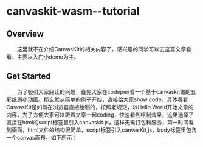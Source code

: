 # canvaskit-wasm--tutorial
## Overview
&emsp;&emsp;这里就不在介绍CanvasKit的相关内容了，感兴趣的同学可以去这篇文章看一看，主要以入门小demo为主。
## Get Started
&emsp;&emsp;为了吸引大家阅读的兴趣，首先大家在codepen看一个基于canvaskit做的五彩纸屑小动画。那么就从简单的例子开始，直接给大家show code，具体看看CasvasKit是如何在浏览器直接绘制的，按照老规矩，以Hello World开始文章的内容，为了方便大家可以跟着文章一起coding，快速看到绘制效果，这里选择了直接在html的script标签里引入canvaskit.js，这样无需打包和服务，第一时间看到画面，html文件的结构很简单，script标签引入canvasKit,js，body标签里包含一个canvas画布。如下所示：
